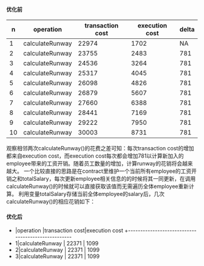 #### 优化前
| n|operation|transaction cost|execution cost | delta
|--|---------|---------------|----------------|------------
| 1|calculateRunway |          22974 |          1702 | NA
| 2|calculateRunway |          23755 |          2483 |  781
| 3|calculateRunway |          24536 |          3264 |  781
| 4|calculateRunway |          25317 |          4045 |  781
| 5|calculateRunway |          26098 |          4826 |  781
| 6|calculateRunway |          26879 |          5607 |  781
| 7|calculateRunway |          27660 |          6388 |  781
| 8|calculateRunway |          28441 |          7169 |  781
| 9|calculateRunway |          29222 |          7950 |  781
|10|calculateRunway |          30003 |          8731 |  781
 
   观察相邻两次calculateRunway()的花费之差可知：每次transaction cost的增加都来自execution cost，而execution cost每次都会增加781以计算新加入的employee带来的工资开销。随着员工数量的增加，计算runway的花销将会越来越大。
   一个比较直接的思路是在contract里维护一个当前所有employee的工资开销之和totalSalary，每次更新employee相关信息的的时候将其一同更新，在调用calculateRunway()的时候就可以直接获取该值而无需遍历全体employee重新计算。
   利用变量totalSalary存储当前全体employee的salary后，几次calculateRunway()的相应花销如下：
 
#### 优化后
 +  |operation       |transaction cost|execution cost
 +---------------------------------------------------
 + 1|calculateRunway |          22371 |          1099
 + 2|calculateRunway |          22371 |          1099
 + 3|calculateRunway |          22371 |          1099

